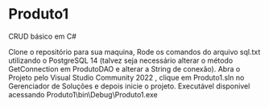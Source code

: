 # Produto1
CRUD básico em C#

Clone o repositório para sua maquina, Rode os comandos do arquivo sql.txt utilizando o PostgreSQL 14 (talvez seja necessário alterar o método GetConnection 
em ProdutoDAO e alterar a String de conexão). Abra o Projeto pelo Visual Studio Community 2022 , clique em Produto1.sln no Gerenciador de Soluções e depois inicie o projeto.
Executável disponivel acessando Produto1\bin\Debug\Produto1.exe
